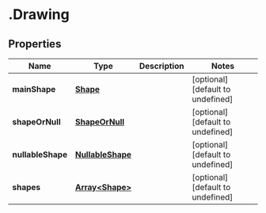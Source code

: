 # .Drawing

## Properties

|Name | Type | Description | Notes|
|------------ | ------------- | ------------- | -------------|
|**mainShape** | [**Shape**](Shape.md) |  | [optional] [default to undefined]|
|**shapeOrNull** | [**ShapeOrNull**](ShapeOrNull.md) |  | [optional] [default to undefined]|
|**nullableShape** | [**NullableShape**](NullableShape.md) |  | [optional] [default to undefined]|
|**shapes** | [**Array&lt;Shape&gt;**](Shape.md) |  | [optional] [default to undefined]|



